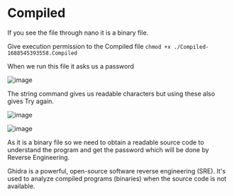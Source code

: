 # Compiled

If you see the file through nano it is a binary file.

Give execution permission to the Compiled file `chmod +x ./Compiled-1688545393558.Compiled`

When we run this file it asks us a password

![image](https://github.com/user-attachments/assets/920d2bd2-6952-4869-b16d-0081d20e4c75)

The string command gives us readable characters but using these also gives Try again.

![image](https://github.com/user-attachments/assets/71655272-c779-49a1-aa41-aa30dfaa9efe)

![image](https://github.com/user-attachments/assets/81c3b5c7-b62f-4872-986a-1002df6a8ac5)

As it is a binary file so we need to obtain a readable source code to understand the program and get the password which will be done by Reverse Engineering.

Ghidra is a powerful, open-source software reverse engineering (SRE). It's used to analyze compiled programs (binaries) when the source code is not available.
